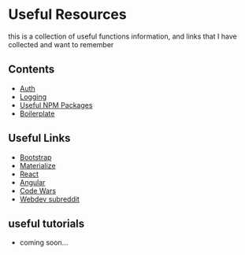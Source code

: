 # Useful Resources


 this is a collection of useful functions information, and links that I have collected and want to remember


## Contents
- [Auth](./auth)
- [Logging](./logging)
- [Useful NPM Packages](./package_list.md)
- [Boilerplate](./boilerplate)


## Useful Links
- [Bootstrap](http://getbootstrap.com/)
- [Materialize](http://materializecss.com/)
- [React](https://facebook.github.io/react/)
- [Angular](https://angularjs.org/)
- [Code Wars](https://codewars.com)
- [Webdev subreddit](https://reddit.com/r/webdev)


## useful tutorials

- coming soon...
